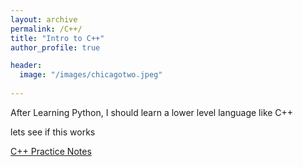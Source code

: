 ```yaml
---
layout: archive
permalink: /C++/
title: "Intro to C++"
author_profile: true

header:
  image: "/images/chicagotwo.jpeg"
  
---
```


After Learning Python, I should learn a lower level language like C++


lets see if this works

[C++ Practice Notes](https://github.com/devinpowers/C++/C++_Notes/practice)

